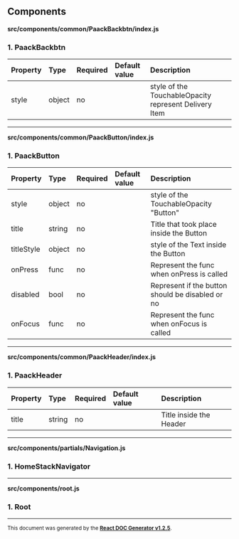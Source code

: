 Components
----------

**src/components/common/PaackBackbtn/index.js**

### 1. PaackBackbtn




Property | Type | Required | Default value | Description
:--- | :--- | :--- | :--- | :---
style|object|no||style of the TouchableOpacity represent Delivery Item
-----
**src/components/common/PaackButton/index.js**

### 1. PaackButton




Property | Type | Required | Default value | Description
:--- | :--- | :--- | :--- | :---
style|object|no||style of the TouchableOpacity &quot;Button&quot;
title|string|no||Title that took place inside the Button
titleStyle|object|no||style of the Text inside the Button
onPress|func|no||Represent the func when onPress is called
disabled|bool|no||Represent if the button should be disabled or no
onFocus|func|no||Represent the func when onFocus is called
-----
**src/components/common/PaackHeader/index.js**

### 1. PaackHeader




Property | Type | Required | Default value | Description
:--- | :--- | :--- | :--- | :---
title|string|no||Title inside the Header
-----
**src/components/partials/Navigation.js**

### 1. HomeStackNavigator




-----
**src/components/root.js**

### 1. Root




-----

<sub>This document was generated by the <a href="https://github.com/marborkowski/react-doc-generator" target="_blank">**React DOC Generator v1.2.5**</a>.</sub>
